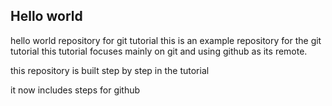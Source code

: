 ## Hello world
hello world repository for git tutorial
this is an example repository for the git tutorial 
this tutorial focuses mainly on git and using github as its remote.

this repository is built step by step in the tutorial

it now includes steps for github

